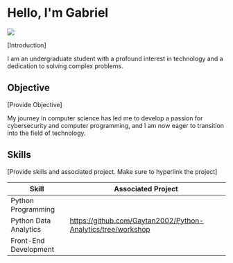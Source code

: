 # Hello, I'm Gabriel
<a href="https://www.linkedin.com/in/gabriel-gaytan-iii-3b21502b5/?trk=public-profile-join-page"><img src="https://img.shields.io/badge/-LinkedIn-0072b1?&style=for-the-badge&logo=linkedin&logoColor=white" /></a>

[Introduction]

I am an undergraduate student with a profound interest in technology and a dedication to solving complex problems.

## Objective 
[Provide Objective]

My journey in computer science has led me to develop a passion for cybersecurity and computer programming, and I am now eager to transition into the field of technology.

## Skills
[Provide skills and associated project. Make sure to hyperlink the project]

| Skill                          | Associated Project    |
|--------------------------------|-----------------------|
|Python Programming              |
|Python Data Analytics           |https://github.com/Gaytan2002/Python-Analytics/tree/workshop |
|Front-End Development           |
